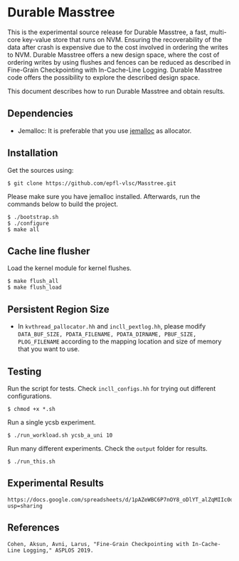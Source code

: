 # Durable Masstree #

This is the experimental source release for Durable Masstree, a fast, multi-core key-value store that runs on NVM.
Ensuring the recoverability of the data after crash is expensive due to the cost involved in ordering the writes to NVM.
Durable Masstree offers a new design space, where the cost of ordering writes by using flushes and fences can be reduced as described in Fine-Grain Checkpointing with In-Cache-Line Logging.
Durable Masstree code offers the possibility to explore the described design space.
  
This document describes how to run Durable Masstree and obtain results.

## Dependencies ##
* Jemalloc: It is preferable that you use [jemalloc](https://samiux.blogspot.com/2017/02/howto-optimize-ubuntu-1604-lts-and-kali.html) as allocator.

## Installation ##

Get the sources using:
	
	$ git clone https://github.com/epfl-vlsc/Masstree.git

Please make sure you have jemalloc installed.
Afterwards, run the commands below to build the project.

    $ ./bootstrap.sh
    $ ./configure
    $ make all
    
## Cache line flusher ##

Load the kernel module for kernel flushes.

    $ make flush_all
    $ make flush_load
    
## Persistent Region Size ##
* In `kvthread_pallocator.hh` and `incll_pextlog.hh`, please modify `DATA_BUF_SIZE, PDATA_FILENAME, PDATA_DIRNAME, PBUF_SIZE, PLOG_FILENAME` according to the mapping location and size of memory that you want to use.

## Testing ##
Run the script for tests. Check `incll_configs.hh` for trying out different configurations.


	$ chmod +x *.sh

Run a single ycsb experiment.

	$ ./run_workload.sh ycsb_a_uni 10

Run many different experiments. Check the `output` folder for results.

	$ ./run_this.sh

## Experimental Results ##
	
	https://docs.google.com/spreadsheets/d/1pAZeWBC6P7nOY8_oDlYT_alZqMIIc0of9fWGUjBmW8U/edit?usp=sharing

## References ##

	Cohen, Aksun, Avni, Larus, "Fine-Grain Checkpointing with In-Cache-Line Logging," ASPLOS 2019.